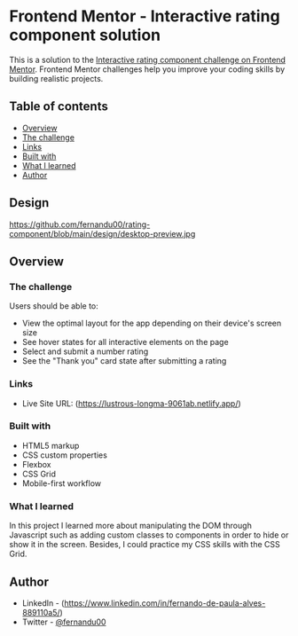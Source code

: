 # Frontend Mentor - Interactive rating component solution

This is a solution to the [Interactive rating component challenge on Frontend Mentor](https://www.frontendmentor.io/challenges/interactive-rating-component-koxpeBUmI). Frontend Mentor challenges help you improve your coding skills by building realistic projects. 

## Table of contents

  - [Overview](#overview)
  - [The challenge](#the-challenge)
  - [Links](#links)
  - [Built with](#built-with)
  - [What I learned](#what-i-learned)
  - [Author](#author)


## Design

https://github.com/fernandu00/rating-component/blob/main/design/desktop-preview.jpg

## Overview

### The challenge

Users should be able to:

- View the optimal layout for the app depending on their device's screen size
- See hover states for all interactive elements on the page
- Select and submit a number rating
- See the "Thank you" card state after submitting a rating



### Links


- Live Site URL: (https://lustrous-longma-9061ab.netlify.app/)


### Built with

- HTML5 markup
- CSS custom properties
- Flexbox
- CSS Grid
- Mobile-first workflow


### What I learned

In this project I learned more about manipulating the DOM through Javascript such as adding custom classes to components in order to hide or show it in the screen. Besides, I could practice my CSS skills with the CSS Grid.


## Author


- LinkedIn - (https://www.linkedin.com/in/fernando-de-paula-alves-889110a5/)
- Twitter - [@fernandu00](https://www.twitter.com/fernandu00)





